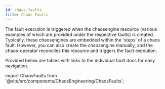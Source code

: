 ```yaml
---
id: chaos-faults
title: Chaos Faults
---
```


The fault execution is triggered when the chaosengine resource (various examples of which are provided under the respective faults) is created. Typically, these chaosengines are embedded within the 'steps' of a chaos fault. However, you can also create the chaosengine manually, and the chaos-operator reconciles this resource and triggers the fault execution.

Provided below are tables with links to the individual fault docs for easy navigation.

<!-- Custom component -->

import ChaosFaults from '@site/src/components/ChaosEngineering/ChaosFaults';

<ChaosFaults />
